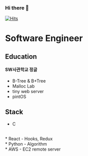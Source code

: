 ### Hi there 👋

<!--
**gyojin-bot/gyojin-bot** is a ✨ _special_ ✨ repository because its `README.md` (this file) appears on your GitHub profile.

Here are some ideas to get you started:

- 🔭 I’m currently working on ...
- 🌱 I’m currently learning ...
- 👯 I’m looking to collaborate on ...
- 🤔 I’m looking for help with ...
- 💬 Ask me about ...
- 📫 How to reach me: ...
- 😄 Pronouns: ...
- ⚡ Fun fact: ...
-->

 [![Hits](https://hits.seeyoufarm.com/api/count/incr/badge.svg?url=https%3A%2F%2Fgithub.com%2Fgyojin-bot%2Fgyojin-bot.git&count_bg=%2379C83D&title_bg=%23555555&icon=&icon_color=%23E7E7E7&title=hits&edge_flat=false)](https://hits.seeyoufarm.com)


# Software Engineer

## Education
#### SW사관학교 정글
* B-Tree & B+Tree
* Malloc Lab
* tiny web server
* pintOS

## Stack
* C
<br>
* React - Hooks, Redux
<br>
* Python - Algorithm
<br>
* AWS - EC2 remote server
